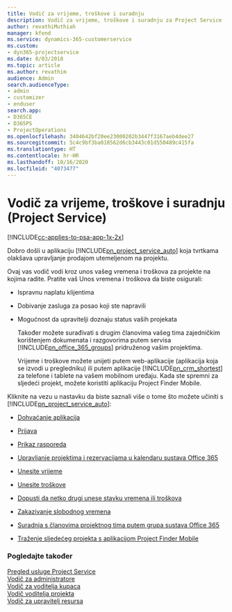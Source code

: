 ```yaml
---
title: Vodič za vrijeme, troškove i suradnju
description: Vodič za vrijeme, troškove i suradnju za Project Service
author: revathiMuthiah
manager: kfend
ms.service: dynamics-365-customerservice
ms.custom:
- dyn365-projectservice
ms.date: 8/03/2018
ms.topic: article
ms.author: revathim
audience: Admin
search.audienceType:
- admin
- customizer
- enduser
search.app:
- D365CE
- D365PS
- ProjectOperations
ms.openlocfilehash: 3404642bf20ee23000202b3447f3167aeb4dee27
ms.sourcegitcommit: 5c4c9bf3ba018562d6cb3443c01d550489c415fa
ms.translationtype: HT
ms.contentlocale: hr-HR
ms.lasthandoff: 10/16/2020
ms.locfileid: "4073477"
---
```

# <a name="time-expense-and-collaboration-guide-project-service"></a>Vodič za vrijeme, troškove i suradnju (Project Service)

[!INCLUDE[cc-applies-to-psa-app-1x-2x](../includes/cc-applies-to-psa-app-1x-2x.md)]

Dobro došli u aplikaciju [!INCLUDE[pn_project_service_auto](../includes/pn-project-service-auto.md)] koja tvrtkama olakšava upravljanje prodajom utemeljenom na projektu. 
  
 Ovaj vas vodič vodi kroz unos vašeg vremena i troškova za projekte na kojima radite. Pratite vaš Unos vremena i troškova da biste osigurali:  
  
- Ispravnu naplatu klijentima  
  
- Dobivanje zasluga za posao koji ste napravili  
  
- Mogućnost da upravitelji doznaju status vaših projekata  
  
  Također možete surađivati s drugim članovima vašeg tima zajedničkim korištenjem dokumenata i razgovorima putem servisa [!INCLUDE[pn_office_365_groups](../includes/pn-office-365-groups.md)] pridruženog vašim projektima.  
  
  Vrijeme i troškove možete unijeti putem web-aplikacije (aplikacija koja se izvodi u pregledniku) ili putem aplikacije [!INCLUDE[pn_crm_shortest](../includes/pn-crm-shortest.md)] za telefone i tablete na vašem mobilnom uređaju. Kada ste spremni za sljedeći projekt, možete koristiti aplikaciju Project Finder Mobile.  
  
Kliknite na vezu u nastavku da biste saznali više o tome što možete učiniti s [!INCLUDE[pn_project_service_auto](../includes/pn-project-service-auto.md)]:  
  
-   [Dohvaćanje aplikacija](../psa/get-apps.md)  
  
-   [Prijava](../psa/sign-in.md)  
  
-   [Prikaz rasporeda](../psa/view-schedule.md)  
  
-   [Upravljanje projektima i rezervacijama u kalendaru sustava Office 365](../psa/manage-project-bookings-office-365-calendar.md)  
  
-   [Unesite vrijeme](../psa/enter-time.md)  
  
-   [Unesite troškove](../psa/enter-expenses.md)  
  
-   [Dopusti da netko drugi unese stavku vremena ili troškova](../psa/allow-someone-else-enter-time-entry-expense.md)  
  
-   [Zakazivanje slobodnog vremena ](../psa/schedule-time-off.md)  
  
-   [Suradnja s članovima projektnog tima putem grupa sustava Office 365](../psa/collaborate-project-team-members-office-365-groups.md)  
  
-   [Traženje sljedećeg projekta s aplikacijom Project Finder Mobile](../psa/find-next-project-finder-mobile-app.md)  
  
### <a name="see-also"></a>Pogledajte također  
 [Pregled usluge Project Service](../psa/overview.md)   
 [​Vodič za administratore](../psa/admin-guide.md)   
 [Vodič za voditelja kupaca](../psa/account-manager-guide.md)   
 [Vodič voditelja projekta](../psa/project-manager-guide.md)   
 [Vodič za upravitelj resursa](../psa/resource-manager-guide.md)   
